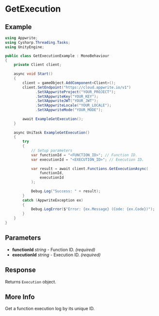 # GetExecution

## Example

```csharp
using Appwrite;
using Cysharp.Threading.Tasks;
using UnityEngine;

public class GetExecutionExample : MonoBehaviour
{
    private Client client;
    
    async void Start()
    {
        client = gameObject.AddComponent<Client>();
        client.SetEndpoint("https://cloud.appwrite.io/v1")
              .SetXAppwriteProject("YOUR_PROJECT");
              .SetXAppwriteKey("YOUR_KEY");
              .SetXAppwriteJWT("YOUR_JWT");
              .SetXAppwriteLocale("YOUR_LOCALE");
              .SetXAppwriteMode("YOUR_MODE");
        
        await ExampleGetExecution();
    }
    
    async UniTask ExampleGetExecution()
    {
        try
        {
            // Setup parameters
            var functionId = "<FUNCTION_ID>"; // Function ID.
            var executionId = "<EXECUTION_ID>"; // Execution ID.
            
            var result = await client.Functions.GetExecutionAsync(
                functionId,
                executionId
            );
            
            Debug.Log("Success: " + result);
        }
        catch (AppwriteException ex)
        {
            Debug.LogError($"Error: {ex.Message} (Code: {ex.Code})");
        }
    }
}
```

## Parameters

- **functionId** *string* - Function ID. *(required)*
- **executionId** *string* - Execution ID. *(required)*

## Response

Returns `Execution` object.
## More Info

Get a function execution log by its unique ID.
